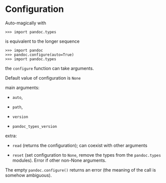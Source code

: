 
Configuration
================================================================================

Auto-magically with

    >>> import pandoc.types

is equivalent to the longer sequence

    >>> import pandoc
    >>> pandoc.configure(auto=True)
    >>> import pandoc.types

the `configure` function can take arguments. 

Default value of configuration is `None`

main arguments: 

  - `auto`, 

  - `path`, 

  - `version`

  - `pandoc_types_version`

extra: 

  - `read` (returns the configuration); can coexist with other arguments

  - `reset` (set configuration to `None`, 
    remove the types from the `pandoc.types` modules).
    Error if other non-None arguments.

The empty `pandoc.configure()` returns an error (the meaning of the 
call is somehow ambiguous).
